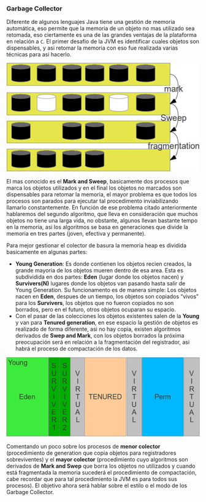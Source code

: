 ### Garbage Collector


Diferente de algunos lenguajes Java tiene una gestión de memoria automática, eso permite que la memoria de un objeto no mas utilizado sea retomada, eso ciertamente es una de las grandes ventajas de la plataforma en relación a `C`. El primer desafio de la JVM es identificar cuales objetos son dispensables, y asi retomar la memoria con eso fue realizada varias técnicas para asi hacerlo.



![Estilo mark and sweep, en que los objetos utilizados son marcados, los no utilizados son marcados, despues de esos dos pasos el proximo paso será desfragmentar la memoria principal.](imagens/chapter_6_1.png)


El mas conocido es el **Mark and Sweep**, basicamente dos procesos que marca los objetos utilizados y en el final los objetos no marcados son dispensables para retomar la memoria, el mayor problema es que todos los procesos son parados para ejecutar tal procedimento inviabilizando llamarlo constantemente. En función de ese problema citado anteriormente hablaremos del segundo algoritmo, que lleva en consideración que muchos objetos no tiene una larga vida, no obstante, algunos llevan bastante tempo en la memoria, asi los algoritmos se basa en generaciones que divide la memoria en tres partes (joven, efectiva y permanente).

Para mejor gestionar el colector de basura la memoria heap es dividida basicamente en algunas partes:


* **Young Generation**: Es donde contienen los objetos recien creados, la grande mayoria de los objetos mueren dentro de esa area. Esta es subdividida en dos partes: **Eden** (lugar donde los objetos nacen) y **Survivers(N)** lugares donde los objetos van pasando hasta salir de Young Generation. Su funcionamento es de manera simple: Los objetos nacen en **Eden**, despues de un tiempo, los objetos son copiados “vivos” para los **Survivers**, los objetos que no fueron copiados no son borrados, pero en el futuro, otros objetos ocuparan su espacio. 
* Con el pasar de las colecciones los objetos existentes salen de la **Young** y van para **Tenured generation**, en ese espacio la gestión de objetos es realizado de forma diferente, asi no hay copia, existen algoritmos derivados de **Swep and Mark**, con los objetos borrados la próxima preocupación será en relación a la fragmentación del registrador, asi habrá el proceso de compactación de los datos.


![División de la memória por generación](imagens/chapter_6_2.png)
 
Comentando un poco sobre los procesos de **menor colector** (procedimiento de generation que copia objetos para registradores sobreviventes) y el **mayor colector** (procedimiento cuyo algoritmos son derivados de **Mark and Swep** que borra los objetos no utilizados y cuando está fragmentada la memoria sucederá el procedimiento de compactación, cabe recordar que para tal procedimiento la JVM es para todos sus procesos). El objetivo ahora será hablar sobre el estilo o el modo de los Garbage Collector.
